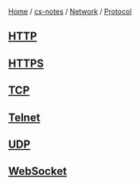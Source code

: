 [Home](https://mengxianbin.github.io) /
[cs-notes](https://mengxianbin.github.io/cs-notes/site) /
[Network](https://mengxianbin.github.io/cs-notes/site/Network) /
[Protocol](https://mengxianbin.github.io/cs-notes/site/Network/Protocol)

## [HTTP](https://mengxianbin.github.io/cs-notes/site/Network/Protocol/HTTP/)

## [HTTPS](https://mengxianbin.github.io/cs-notes/site/Network/Protocol/HTTPS/)

## [TCP](https://mengxianbin.github.io/cs-notes/site/Network/Protocol/TCP/)

## [Telnet](https://mengxianbin.github.io/cs-notes/site/Network/Protocol/Telnet/)

## [UDP](https://mengxianbin.github.io/cs-notes/site/Network/Protocol/UDP/)

## [WebSocket](https://mengxianbin.github.io/cs-notes/site/Network/Protocol/WebSocket/)
